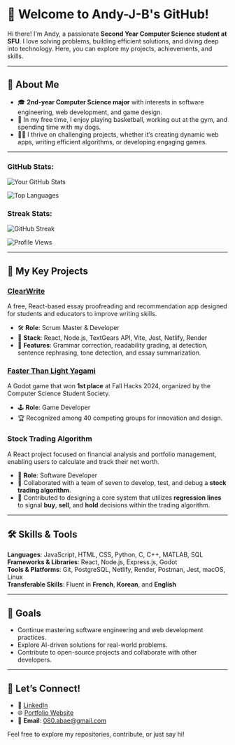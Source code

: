 # 👋 Welcome to Andy-J-B's GitHub!  

Hi there! I'm Andy, a passionate **Second Year Computer Science student at SFU**. I love solving problems, building efficient solutions, and diving deep into technology. Here, you can explore my projects, achievements, and skills.

---

## 🌟 About Me  
- 🎓 **2nd-year Computer Science major** with interests in software engineering, web development, and game design.  
- 🏀 In my free time, I enjoy playing basketball, working out at the gym, and spending time with my dogs.  
- 🧑‍💻 I thrive on challenging projects, whether it’s creating dynamic web apps, writing efficient algorithms, or developing engaging games.  

---

### GitHub Stats:

![Your GitHub Stats](https://github-readme-stats.vercel.app/api?username=Andy-J-B&show_icons=true&theme=dark)

![Top Languages](https://github-readme-stats.vercel.app/api/top-langs/?username=Andy-J-B&layout=compact&theme=dark)

### Streak Stats:

![GitHub Streak](https://streak-stats.demolab.com/?user=Andy-J-B&theme=dark&hide_border=true)

![Profile Views](https://komarev.com/ghpvc/?username=Andy-J-B&color=orange&style=flat-square)

---

## 🔧 My Key Projects  
### [ClearWrite](https://github.com/Andy-J-B/ClearWrite)  
A free, React-based essay proofreading and recommendation app designed for students and educators to improve writing skills.  
- 🛠️ **Role**: Scrum Master & Developer  
- 🚀 **Stack**: React, Node.js, TextGears API, Vite, Jest, Netlify, Render  
- 🌟 **Features**: Grammar correction, readability grading, ai detection, sentence rephrasing, tone detection, and essay summarization.  

### [Faster Than Light Yagami](https://github.com/Andy-J-B/FallHacks2024)
A Godot game that won **1st place** at Fall Hacks 2024, organized by the Computer Science Student Society.  
- 🕹️ **Role**: Game Developer  
- 🏆 Recognized among 40 competing groups for innovation and design.  

### Stock Trading Algorithm 
A React project focused on financial analysis and portfolio management, enabling users to calculate and track their net worth.  
- 🤝 **Role**: Software Developer  
- 👥 Collaborated with a team of seven to develop, test, and debug a **stock trading algorithm**.  
- 🔧 Contributed to designing a core system that utilizes **regression lines** to signal **buy**, **sell**, and **hold** decisions within the trading algorithm.  


---

## 🛠️ Skills & Tools  

**Languages**: JavaScript, HTML, CSS, Python, C, C++, MATLAB, SQL  
**Frameworks & Libraries**: React, Node.js, Express.js, Godot  
**Tools & Platforms**: Git, PostgreSQL, Netlify, Render, Postman, Jest, macOS, Linux  
**Transferable Skills**: Fluent in **French**, **Korean**, and **English**  

---

## 🚀 Goals  
- Continue mastering software engineering and web development practices.  
- Explore AI-driven solutions for real-world problems.  
- Contribute to open-source projects and collaborate with other developers.  

---

## 🤝 Let’s Connect!  
- 💼 [LinkedIn](https://www.linkedin.com/in/andyjbae/)  
- 🌐 [Portfolio Website](https://andy-j-b.github.io/)  
- 📧 **Email**: [080.abae@gmail.com](mailto:080.abae@gmail.com)  

Feel free to explore my repositories, contribute, or just say hi!  
